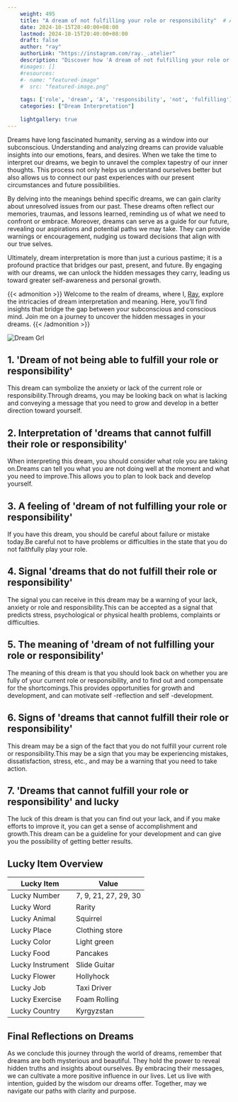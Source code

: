 ```yaml
---
    weight: 495
    title: "A dream of not fulfilling your role or responsibility"  # Assuming 'title' column exists
    date: 2024-10-15T20:40:00+08:00
    lastmod: 2024-10-15T20:40:00+08:00
    draft: false
    author: "ray"
    authorLink: "https://instagram.com/ray._.atelier"
    description: "Discover how 'A dream of not fulfilling your role or responsibility' can interpret your future and uncover its significant meanings in your life."
    #images: []
    #resources:
    #- name: "featured-image"
    #  src: "featured-image.png"
    
    tags: ['role', 'dream', 'A', 'responsibility', 'not', 'fulfilling']
    categories: ["Dream Interpretation"]
    
    lightgallery: true
---
```

    
Dreams have long fascinated humanity, serving as a window into our subconscious. Understanding and analyzing dreams can provide valuable insights into our emotions, fears, and desires. When we take the time to interpret our dreams, we begin to unravel the complex tapestry of our inner thoughts. This process not only helps us understand ourselves better but also allows us to connect our past experiences with our present circumstances and future possibilities.

By delving into the meanings behind specific dreams, we can gain clarity about unresolved issues from our past. These dreams often reflect our memories, traumas, and lessons learned, reminding us of what we need to confront or embrace. Moreover, dreams can serve as a guide for our future, revealing our aspirations and potential paths we may take. They can provide warnings or encouragement, nudging us toward decisions that align with our true selves.

Ultimately, dream interpretation is more than just a curious pastime; it is a profound practice that bridges our past, present, and future. By engaging with our dreams, we can unlock the hidden messages they carry, leading us toward greater self-awareness and personal growth.

{{< admonition >}}
Welcome to the realm of dreams, where I, [Ray](https://instagram.com/ray._.atelier), explore the intricacies of dream interpretation and meaning. Here, you’ll find insights that bridge the gap between your subconscious and conscious mind. Join me on a journey to uncover the hidden messages in your dreams.
{{< /admonition >}}

![Dream Grl](https://cdn.pixabay.com/photo/2017/11/02/03/35/gothic-2910057_1280.jpg "Dream Grl")

## 1. 'Dream of not being able to fulfill your role or responsibility'
This dream can symbolize the anxiety or lack of the current role or responsibility.Through dreams, you may be looking back on what is lacking and conveying a message that you need to grow and develop in a better direction toward yourself.

## 2. Interpretation of 'dreams that cannot fulfill their role or responsibility'
When interpreting this dream, you should consider what role you are taking on.Dreams can tell you what you are not doing well at the moment and what you need to improve.This allows you to plan to look back and develop yourself.

## 3. A feeling of 'dream of not fulfilling your role or responsibility'
If you have this dream, you should be careful about failure or mistake today.Be careful not to have problems or difficulties in the state that you do not faithfully play your role.

## 4. Signal 'dreams that do not fulfill their role or responsibility'
The signal you can receive in this dream may be a warning of your lack, anxiety or role and responsibility.This can be accepted as a signal that predicts stress, psychological or physical health problems, complaints or difficulties.

## 5. The meaning of 'dream of not fulfilling your role or responsibility'
The meaning of this dream is that you should look back on whether you are fully of your current role or responsibility, and to find out and compensate for the shortcomings.This provides opportunities for growth and development, and can motivate self -reflection and self -development.

## 6. Signs of 'dreams that cannot fulfill their role or responsibility'
This dream may be a sign of the fact that you do not fulfill your current role or responsibility.This may be a sign that you may be experiencing mistakes, dissatisfaction, stress, etc., and may be a warning that you need to take action.

## 7. 'Dreams that cannot fulfill your role or responsibility' and lucky
The luck of this dream is that you can find out your lack, and if you make efforts to improve it, you can get a sense of accomplishment and growth.This dream can be a guideline for your development and can give you the possibility of getting better results.

## Lucky Item Overview
| Lucky Item          | Value              |
|---------------|--------------------|
| Lucky Number        | 7, 9, 21, 27, 29, 30  |
| Lucky Word          | Rarity |
| Lucky Animal        | Squirrel |
| Lucky Place         | Clothing store     |
| Lucky Color         | Light green     |
| Lucky Food          | Pancakes      |
| Lucky Instrument    | Slide Guitar |
| Lucky Flower        | Hollyhock    |
| Lucky Job           | Taxi Driver       |
| Lucky Exercise      | Foam Rolling  |
| Lucky Country       | Kyrgyzstan    |


##  Final Reflections on Dreams

As we conclude this journey through the world of dreams, remember that dreams are both mysterious and beautiful. They hold the power to reveal hidden truths and insights about ourselves. By embracing their messages, we can cultivate a more positive influence in our lives. Let us live with intention, guided by the wisdom our dreams offer. Together, may we navigate our paths with clarity and purpose.
